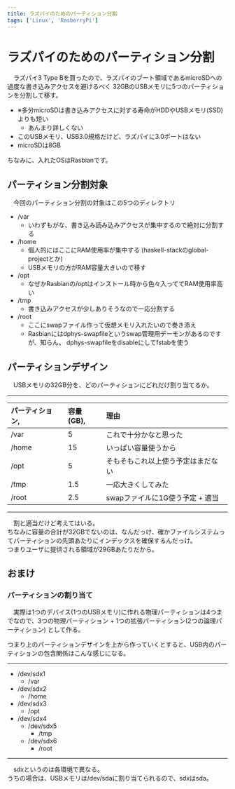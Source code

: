 ```yaml
---
title: ラズパイのためのパーティション分割
tags: ['Linux', 'RasberryPi']
---
```

# ラズパイのためのパーティション分割
　ラズパイ3 Type Bを買ったので、ラズパイのブート領域であるmicroSDへの過度な書き込みアクセスを避けるべく
32GBのUSBメモリに5つのパーティションを分割して移す。

- ※多分microSDは書き込みアクセスに対する寿命がHDDやUSBメモリ(SSD)よりも短い
    - あんまり詳しくない
- このUSBメモリ、USB3.0規格だけど、ラズパイに3.0ポートはない
- microSDは8GB

ちなみに、入れたOSはRasbianです。


## パーティション分割対象
　今回のパーティション分割の対象はこの5つのディレクトリ

- /var
    - いわずもがな、書き込み読み込みアクセスが集中するので絶対に分割する
- /home
    - 個人的にはここにRAM使用率が集中する (haskell-stackのglobal-projectとか)
    - USBメモリの方がRAM容量大きいので移す
- /opt
    - なぜかRasbianの/optはインストール時から色々入っててRAM使用率高い
- /tmp
    - 書き込みアクセスが少しありそうなので一応分割する
- /root
    - ここにswapファイル作って仮想メモリ入れたいので巻き添え
    - Rasbianにはdphys-swapfileというswap管理用デーモンがあるのですが、知らん。 dphys-swapfileをdisableにしてfstabを使う


## パーティションデザイン
　USBメモリの32GB分を、どのパーティションにどれだけ割り当てるか。

- - -

| パーティション, | 容量(GB), | 理由                               |
|:----------------|:----------|:-----------------------------------|
| /var            | 5         | これで十分かなと思った             |
| /home           | 15        | いっぱい容量使うから               |
| /opt            | 5         | そもそもこれ以上使う予定はまだない |
| /tmp            | 1.5       | 一応大きくしてみた                 |
| /root           | 2.5       | swapファイルに1G使う予定 + 適当    |

- - -

　割と適当だけど考えてはいる。  
ちなみに容量の合計が32GBでないのは、なんだっけ、確かファイルシステムってパーティションの先頭あたりにインデックスを確保するんだっけ。  
つまりユーザに提供される領域が29GBあたりだから。


## おまけ
### パーティションの割り当て
　実際は1つのデバイス(1つのUSBメモリ)に作れる物理パーティションは4つまでなので、3つの物理パーティション + 1つの拡張パーティション(2つの論理パーティション)
として作る。

つまり上のパーティションデザインを上から作っていくとすると、USB内のパーティションの包含関係はこんな感じになる。

- - -

- /dev/sdx1
    - /var
- /dev/sdx2
    - /home
- /dev/sdx3
    - /opt
- /dev/sdx4
    - /dev/sdx5
        - /tmp
    - /dev/sdx6
        - /root

- - -

　sdxというのは各環境で異なる。  
うちの場合は、USBメモリは/dev/sdaに割り当てられるので、sdxはsda。
